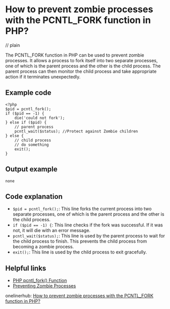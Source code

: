 # How to prevent zombie processes with the PCNTL_FORK function in PHP?
// plain

The PCNTL_FORK function in PHP can be used to prevent zombie processes. It allows a process to fork itself into two separate processes, one of which is the parent process and the other is the child process. The parent process can then monitor the child process and take appropriate action if it terminates unexpectedly.

## Example code

```
<?php
$pid = pcntl_fork();
if ($pid == -1) {
    die('could not fork');
} else if ($pid) {
    // parent process
    pcntl_wait($status); //Protect against Zombie children
} else {
    // child process
    // do something
    exit();
}
```

## Output example

```
none
```

## Code explanation

- `$pid = pcntl_fork();`: This line forks the current process into two separate processes, one of which is the parent process and the other is the child process.
- `if ($pid == -1) {`: This line checks if the fork was successful. If it was not, it will die with an error message.
- `pcntl_wait($status);`: This line is used by the parent process to wait for the child process to finish. This prevents the child process from becoming a zombie process.
- `exit();`: This line is used by the child process to exit gracefully.

## Helpful links
- [PHP pcntl_fork() Function](https://www.w3schools.com/php/func_pcntl_fork.asp)
- [Preventing Zombie Processes](https://www.geeksforgeeks.org/preventing-zombie-processes/)

onelinerhub: [How to prevent zombie processes with the PCNTL_FORK function in PHP?](https://onelinerhub.com/php-pcntl/how-to-prevent-zombie-processes-with-the-pcntl_fork-function-in-php)